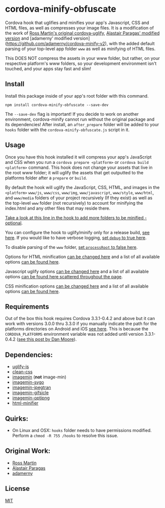 # cordova-minify-obfuscate

Cordova hook that uglifies and minifies your app's Javascript, CSS and HTML files, as well as compresses your image files. It is a modification of the work of [Ross Martin's original cordova-uglify](https://github.com/rossmartin/cordova-uglify), [Alastair Paragas' modified version](https://github.com/alastairparagas/cordova-minify) and [adamerny' modified version] (https://github.com/adamerny/cordova-minify-v2), with the added default parsing of your top-level app folder `www` as well as minifying of HTML files.

This DOES NOT compress the assets in your www folder, but rather, on your respective platform's www folders, so your development environment isn't touched, and your apps stay fast and slim!

## Install
Install this package inside of your app's root folder with this command.
```
npm install cordova-minify-obfuscate --save-dev
```
The `--save-dev` flag is important! If you decide to work on another environment, cordova-minify cannot run without the original package and its dependencies! After install, an `after_prepare` folder will be added to your `hooks` folder with the `cordova-minify-obfuscate.js` script in it.

## Usage
Once you have this hook installed it will compress your app's JavaScript and CSS when you run a `cordova prepare <platform>` or `cordova build <platform>` command.  This hook does not change your assets that live in the root www folder; it will uglify the assets that get outputted to the platforms folder after a `prepare` or `build`.

By default the hook will uglify the JavaScript, CSS, HTML, and images in the `<platform>` `www/js`, `www/css`, `www/img`, `www/javascript`, `www/style`, `www/html`, and `www/media` folders of your project recursively (If they exist) as well as the top-level `www` folder (not recursively) to account for minifying the index.html and any other files that may reside there.

[Take a look at this line in the hook to add more folders to be minified - optional](https://github.com/yeejfe/cordova-minify-obfuscate/blob/master/after_prepare/cordova-minify-obfuscate.js#l221).

You can configure the hook to uglify/minify only for a release build, [see here](https://github.com/yeejfe/cordova-minify-obfuscate/blob/master/after_prepare/cordova-minify-obfuscate.js#l43).
If you would like to have verbose logging, [set `debug` to true here](https://github.com/yeejfe/cordova-minify-obfuscate/blob/master/after_prepare/cordova-minify-obfuscate.js#l22).

To disable parsing of the `www` folder, [set `processRoot` to false here](https://github.com/yeejfe/cordova-minify-obfuscate/blob/master/after_prepare/cordova-minify-obfuscate.js#l42).

Options for HTML minification [can be changed here](https://github.com/yeejfe/cordova-minify-obfuscate/blob/master/after_prepare/cordova-minify-obfuscate.js#l23) and a list of all available options [can be found here](https://github.com/kangax/html-minifier#options-quick-reference).

Javascript uglify options [can be changed here](https://github.com/yeejfe/cordova-minify-obfuscate/blob/master/after_prepare/cordova-minify-obfuscate.js#l77) and a list of all available options [can be found here scattered throughout the page](https://github.com/mishoo/UglifyJS2).

CSS minification options [can be changed here](https://github.com/yeejfe/cordova-minify-obfuscate/blob/master/after_prepare/cordova-minify-obfuscate.js#l13) and a list of all available options [can be found here](https://github.com/jakubpawlowicz/clean-css#how-to-use-clean-css-api).

## Requirements
Out of the box this hook requires Cordova 3.3.1-0.4.2 and above but it can work with versions 3.0.0 thru 3.3.0 if you manually indicate the path for the platforms directories on Android and iOS [see here](https://github.com/yeejfe/cordova-minify-obfuscate/blob/master/after_prepare/cordova-minify-obfuscate.js#l18).  This is because the `CORDOVA_PLATFORMS` environment variable was not added until version 3.3.1-0.4.2 ([see this post by Dan Moore](http://www.mooreds.com/wordpress/archives/1425)).

## Dependencies:
* [uglify-js](https://github.com/mishoo/UglifyJS2)
* [clean-css](https://github.com/jakubpawlowicz/clean-css)
* [imagemin](https://github.com/imagemin/imagemin) (**not** image-min)
* [imagemin-svgo](https://github.com/imagemin/imagemin-svgo)
* [imagemin-jpegtran](https://github.com/imagemin/imagemin-jpegtran)
* [imagemin-gifsicle](https://github.com/imagemin/imagemin-gifsicle)
* [imagemin-optipng](https://github.com/imagemin/imagemin-optipng)
* [html-minifier](https://github.com/kangax/html-minifier)

## Quirks:
* On Linux and OSX: `hooks` folder needs to have permissions modified.  Perform a `chmod -R 755 /hooks` to resolve this issue.

## Original Work:
* [Ross Martin](https://github.com/rossmartin/cordova-uglify)
* [Alastair Paragas](https://github.com/alastairparagas/cordova-minify)
* [adamerny](https://github.com/adamerny/cordova-minify-v2)

## License
[MIT](https://github.com/yeejfe/cordova-minify-obfuscate/blob/master/LICENSE)
